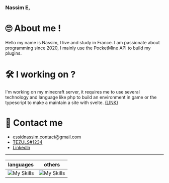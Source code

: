 ### Nassim E,

# 🙄 About me !
Hello my name is Nassim, I live and study in France. I am passionate about programming since 2020, I mainly use the PocketMine API to build my plugins.

# 🛠 I working on ?
I'm working on my minecraft server, it requires me to use several technology and language like php to build an environment in game or the typescript to make a maintain a site with svelte. [(LINK)](https://github.com/ArkaniaStudios)


# 🔗 Contact me 
- [essidnassim.contact@gmail.com](mailto:essidnassim.contact@gmail.com)
- [TEZULS#1234](https://discord.com/users/495901655133323265)
- [Linkedln](https://www.linkedin.com/in/nassim-essid-574127255/)

---
| languages  | others  |
| -- | -- |
| ![My Skills](https://skillicons.dev/icons?i=html,css,php,typescript&perline=4) | ![My Skills](https://skillicons.dev/icons?i=github,git,discord,svelte&perline=4) |
